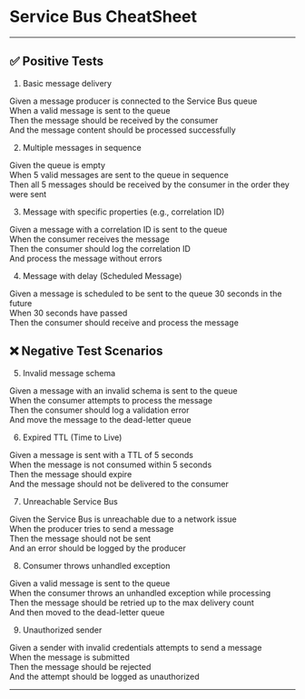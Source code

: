 ﻿# Service Bus CheatSheet
* * * 

## ✅ Positive Tests

1. Basic message delivery

Given a message producer is connected to the Service Bus queue <br>
When a valid message is sent to the queue <br>
Then the message should be received by the consumer <br>
And the message content should be processed successfully <br>


2. Multiple messages in sequence

Given the queue is empty <br>
When 5 valid messages are sent to the queue in sequence <br>
Then all 5 messages should be received by the consumer in the order they were sent <br>


3. Message with specific properties (e.g., correlation ID)

Given a message with a correlation ID is sent to the queue <br>
When the consumer receives the message <br>
Then the consumer should log the correlation ID <br>
And process the message without errors <br>

4. Message with delay (Scheduled Message)

Given a message is scheduled to be sent to the queue 30 seconds in the future <br>
When 30 seconds have passed <br>
Then the consumer should receive and process the message <br>


## ❌ Negative Test Scenarios

5. Invalid message schema

Given a message with an invalid schema is sent to the queue <br>
When the consumer attempts to process the message <br>
Then the consumer should log a validation error <br>
And move the message to the dead-letter queue <br>

6. Expired TTL (Time to Live)

Given a message is sent with a TTL of 5 seconds <br>
When the message is not consumed within 5 seconds <br>
Then the message should expire <br>
And the message should not be delivered to the consumer <br>

7. Unreachable Service Bus

Given the Service Bus is unreachable due to a network issue <br>
When the producer tries to send a message <br>
Then the message should not be sent <br>
And an error should be logged by the producer <br>

8. Consumer throws unhandled exception

Given a valid message is sent to the queue <br>
When the consumer throws an unhandled exception while processing <br>
Then the message should be retried up to the max delivery count <br>
And then moved to the dead-letter queue <br>

9. Unauthorized sender

Given a sender with invalid credentials attempts to send a message <br>
When the message is submitted <br>
Then the message should be rejected <br>
And the attempt should be logged as unauthorized <br>

* * *
